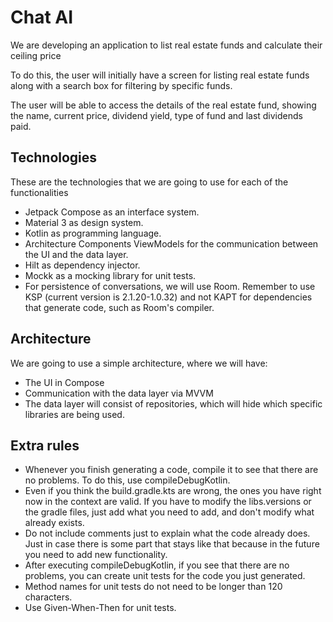 # Chat AI

We are developing an application to list real estate funds and calculate their ceiling price

To do this, the user will initially have a screen for listing real estate funds along with a search box for filtering by specific funds.

The user will be able to access the details of the real estate fund, showing the name, current price, dividend yield, type of fund and last dividends paid.

## Technologies

These are the technologies that we are going to use for each of the functionalities
- Jetpack Compose as an interface system.
- Material 3 as design system.
- Kotlin as programming language.
- Architecture Components ViewModels for the communication between the UI and the data layer.
- Hilt as dependency injector.
- Mockk as a mocking library for unit tests.
- For persistence of conversations, we will use Room. Remember to use KSP (current version is 2.1.20-1.0.32) and not KAPT for dependencies that generate code, such as Room's compiler.

## Architecture
We are going to use a simple architecture, where we will have:
- The UI in Compose
- Communication with the data layer via MVVM
- The data layer will consist of repositories, which will hide which specific libraries are being used.

## Extra rules

- Whenever you finish generating a code, compile it to see that there are no problems. To do this, use compileDebugKotlin.
- Even if you think the build.gradle.kts are wrong, the ones you have right now in the context are valid. If you have to modify the libs.versions or the gradle files, just add what you need to add, and don't modify what already exists.
- Do not include comments just to explain what the code already does. Just in case there is some part that stays like that because in the future you need to add new functionality.
- After executing compileDebugKotlin, if you see that there are no problems, you can create unit tests for the code you just generated.
- Method names for unit tests do not need to be longer than 120 characters.
- Use Given-When-Then for unit tests.